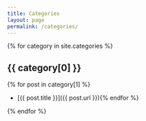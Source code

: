 ```yaml
---
title: Categories
layout: page
permalink: /categories/
---
```


{% for category in site.categories %}
## {{ category[0] }}

{% for post in category[1] %}
*   [{{ post.title }}]({{ post.url }}){% endfor %}

{% endfor %}
